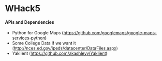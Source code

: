# WHack5

#### APIs and Dependencies
* Python for Google Maps (https://github.com/googlemaps/google-maps-services-python)
* Some College Data if we want it (http://nces.ed.gov/ipeds/datacenter/DataFiles.aspx)
* Yaklient (https://github.com/akashlevy/Yaklient)